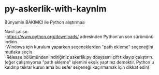 # py-askerlik-with-kaynIm
Bünyamin BAKIMCI ile Python alıştırması

Nasıl çalışır:  
-https://www.python.org/downloads/ adresinden Python'un son sürümünü indirin  
-Windows için kurulum yaparken seçeneklerden "path ekleme" seçeneğini mutlaka seçin  
-Release bölümünden indiriğiniz askerlik.py dosyasını çift tıklayıp çalıştırın. (eğer çalışmıyorsa "path ekleme" işlemini eksik yaptınız demektir. Python'u kaldırıp tekrar kurun ama bu sefer seçeneği kaçırmamak için dikkat edin)  
